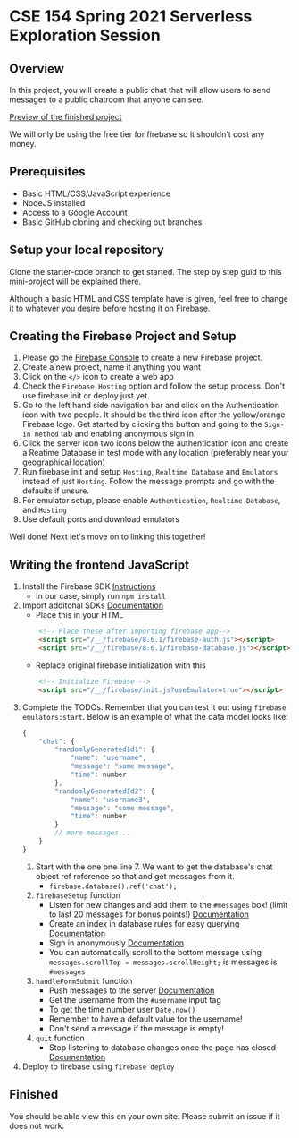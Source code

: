 # CSE 154 Spring 2021 Serverless Exploration Session

## Overview
In this project, you will create a public chat that will allow users to send messages to a public chatroom that anyone can see.

[Preview of the finished project](https://cse154-exploration-session-dev.web.app/)

We will only be using the free tier for firebase so it shouldn't cost any money.

## Prerequisites
- Basic HTML/CSS/JavaScript experience
- NodeJS installed
- Access to a Google Account
- Basic GitHub cloning and checking out branches

## Setup your local repository
Clone the starter-code branch to get started. The step by step guid to this mini-project will be explained there.

Although a basic HTML and CSS template have is given, feel free to change it to whatever you desire before hosting it on Firebase.

## Creating the Firebase Project and Setup
1. Please go the [Firebase Console](https://firebase.google.com/) to create a new Firebase project.
2. Create a new project, name it anything you want
3. Click on the `</>` icon to create a web app
4. Check the `Firebase Hosting` option and follow the setup process. Don't use firebase init or deploy just yet.
5. Go to the left hand side navigation bar and click on the Authentication icon with two people. It should be the third icon after the yellow/orange Firebase logo. Get started by clicking the button and going to the `Sign-in method` tab and enabling anonymous sign in.
6. Click the server icon two icons below the authentication icon and create a Reatime Database in test mode with any location (preferably near your geographical location)
7. Run firebase init and setup `Hosting`, `Realtime Database` and `Emulators` instead of just `Hosting`. Follow the message prompts and go with the defaults if unsure.
8. For emulator setup, please enable `Authentication`, `Realtime Database`, and `Hosting`
9. Use default ports and download emulators

Well done! Next let's move on to linking this together!

## Writing the frontend JavaScript

1. Install the Firebase SDK [Instructions](https://firebase.google.com/docs/web/setup)
    - In our case, simply run `npm install`
2. Import additonal SDKs [Documentation](https://firebase.google.com/docs/web/setup#from-hosting-urls_1)
    - Place this in your HTML
    ```html
        <!-- Place these after importing firebase app-->
        <script src="/__/firebase/8.6.1/firebase-auth.js"></script>
        <script src="/__/firebase/8.6.1/firebase-database.js"></script>
    ```
    - Replace original firebase initialization with this
    ```html
        <!-- Initialize Firebase -->
        <script src="/__/firebase/init.js?useEmulator=true"></script>
    ```
3. Complete the TODOs. Remember that you can test it out using `firebase emulators:start`. Below is an example of what the data model looks like:
    ```js
    {
        "chat": {
            "randomlyGeneratedId1": {
                "name": "username",
                "message": "some message",
                "time": number
            },
            "randomlyGeneratedId2": {
                "name": "username3",
                "message": "some message",
                "time": number
            }
            // more messages...
        }
    }
    ```
    1. Start with the one one line 7. We want to get the database's chat object ref
    reference so that and get messages from it.
        - `firebase.database().ref('chat');`
    2. `firebaseSetup` function
        - Listen for new changes and add them to the `#messages` box! (limit to last 20 messages for bonus points!) [Documentation](https://firebase.google.com/docs/database/web/lists-of-data#listen_for_child_events)
        - Create an index in database rules for easy querying [Documentation](https://firebase.google.com/docs/database/security/indexing-data)
        - Sign in anonymously [Documentation](https://firebase.google.com/docs/auth/web/anonymous-auth#authenticate-with-firebase-anonymously)
        - You can automatically scroll to the bottom message using `messages.scrollTop = messages.scrollHeight;` is messages is `#messages`
    3. `handleFormSubmit` function
        - Push messages to the server [Documentation](https://firebase.google.com/docs/database/web/read-and-write#update_specific_fields)
        - Get the username from the `#username` input tag
        - To get the time number user `Date.now()`
        - Remember to have a default value for the username!
        - Don't send a message if the message is empty!
    4. `quit` function
        - Stop listening to database changes once the page has closed [Documentation](https://firebase.google.com/docs/database/web/read-and-write#detach_listeners)
4. Deploy to firebase using `firebase deploy`

## Finished
You should be able view this on your own site. Please submit an issue if it does not work.